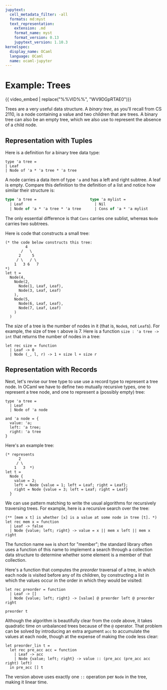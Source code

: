 ```yaml
---
jupytext:
  cell_metadata_filter: -all
  formats: md:myst
  text_representation:
    extension: .md
    format_name: myst
    format_version: 0.13
    jupytext_version: 1.10.3
kernelspec:
  display_name: OCaml
  language: OCaml
  name: ocaml-jupyter
---
```


# Example: Trees

{{ video_embed | replace("%%VID%%", "WV9DGpRTAE0")}}

Trees are a very useful data structure. A *binary tree*, as you'll recall from
CS 2110, is a node containing a value and two children that are trees. A binary
tree can also be an empty tree, which we also use to represent the absence of a
child node.

## Representation with Tuples

Here is a definition for a binary tree data type:
```{code-cell} ocaml
type 'a tree =
| Leaf
| Node of 'a * 'a tree * 'a tree
```

A node carries a data item of type `'a` and has a left and right subtree.  A leaf
is empty.  Compare this definition to the definition of a list and notice how
similar their structure is:

```ocaml
type 'a tree =                        type 'a mylist =
  | Leaf                                | Nil
  | Node of 'a * 'a tree * 'a tree      | Cons of 'a * 'a mylist
```

The only essential difference is that `Cons` carries one sublist, whereas `Node`
carries two subtrees.

Here is code that constructs a small tree:
```{code-cell} ocaml
(* the code below constructs this tree:
         4
       /   \
      2     5
     / \   / \
    1   3 6   7
*)
let t =
  Node(4,
    Node(2,
      Node(1, Leaf, Leaf),
      Node(3, Leaf, Leaf)
    ),
    Node(5,
      Node(6, Leaf, Leaf),
      Node(7, Leaf, Leaf)
    )
  )
```

The *size* of a tree is the number of nodes in it (that is, `Node`s, not
`Leaf`s). For example, the size of tree `t` above is 7. Here is a function
`size : 'a tree -> int` that returns the number of nodes in a tree:
```
let rec size = function
  | Leaf -> 0
  | Node (_, l, r) -> 1 + size l + size r
```

## Representation with Records

Next, let's revise our tree type to use use a record type to represent a tree
node. In OCaml we have to define two mutually recursive types, one to represent
a tree node, and one to represent a (possibly empty) tree:

```{code-cell} ocaml
type 'a tree =
  | Leaf
  | Node of 'a node

and 'a node = {
  value: 'a;
  left: 'a tree;
  right: 'a tree
}
```

Here's an example tree:
```{code-cell} ocaml
(* represents
      2
     / \
    1   3  *)
let t =
  Node {
    value = 2;
    left = Node {value = 1; left = Leaf; right = Leaf};
    right = Node {value = 3; left = Leaf; right = Leaf}
  }
```

We can use pattern matching to write the usual algorithms for recursively
traversing trees. For example, here is a recursive search over the tree:

```{code-cell} ocaml
(** [mem x t] is whether [x] is a value at some node in tree [t]. *)
let rec mem x = function
  | Leaf -> false
  | Node {value; left; right} -> value = x || mem x left || mem x right
```
The function name `mem` is short for "member"; the standard library often uses a
function of this name to implement a search through a collection data structure
to determine whether some element is a member of that collection.

Here's a function that computes the *preorder* traversal of a tree, in which
each node is visited before any of its children, by constructing a list in which
the values occur in the order in which they would be visited:
```{code-cell} ocaml
let rec preorder = function
  | Leaf -> []
  | Node {value; left; right} -> [value] @ preorder left @ preorder right
```
```{code-cell} ocaml
preorder t
```
Although the algorithm is beautifully clear from the code above, it takes
quadratic time on unbalanced trees because of the `@` operator.  That
problem can be solved by introducing an extra argument `acc` to accumulate
the values at each node, though at the expense of making the code less clear:
```{code-cell} ocaml
let preorder_lin t =
  let rec pre_acc acc = function
    | Leaf -> acc
    | Node {value; left; right} -> value :: (pre_acc (pre_acc acc right) left)
  in pre_acc [] t
```
The version above uses exactly one `::` operation per `Node` in the tree,
making it linear time.
